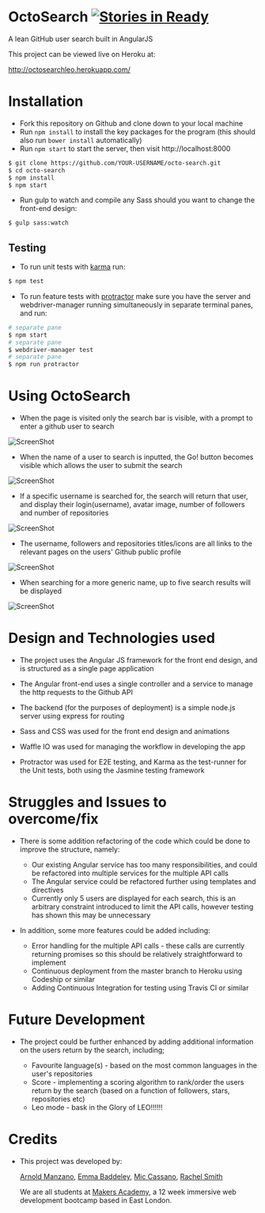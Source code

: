# OctoSearch [![Stories in Ready](https://badge.waffle.io/mic-css/octo-search.svg?label=ready&title=Ready)](http://waffle.io/mic-css/octo-search)

A lean GitHub user search built in AngularJS

This project can be viewed live on Heroku at:

http://octosearchleo.herokuapp.com/

# Installation

* Fork this repository on Github and clone down to your local machine
* Run `npm install` to install the key packages for the program (this should also run `bower install` automatically)
* Run `npm start` to start the server, then visit http://localhost:8000
```sh
$ git clone https://github.com/YOUR-USERNAME/octo-search.git
$ cd octo-search
$ npm install
$ npm start
```

* Run gulp to watch and compile any Sass should you want to change the front-end design:
```sh
$ gulp sass:watch
```

## Testing

* To run unit tests with [karma](https://karma-runner.github.io/0.13/index.html) run:
```sh
$ npm test
```

* To run feature tests with [protractor](https://angular.github.io/protractor/#/) make sure you have the server and webdriver-manager running simultaneously in separate terminal panes, and run:
```sh
# separate pane
$ npm start
# separate pane
$ webdriver-manager test
# separate pane
$ npm run protractor
```

# Using OctoSearch

* When the page is visited only the search bar is visible, with a prompt to enter a github user to search

![ScreenShot](https://www.dropbox.com/s/o8dmn0lvb7cxk8z/Screenshot%202016-03-14%2012.46.11.png?dl=0?&raw=1)

* When the name of a user to search is inputted, the Go! button becomes visible which allows the user to submit the search

![ScreenShot](https://www.dropbox.com/s/xjmai2qak5n3icx/Screenshot%202016-03-14%2012.46.36.png?dl=0?&raw=1)

* If a specific username is searched for, the search will return that user, and display their login(username), avatar image, number of followers and number of repositories

![ScreenShot](https://www.dropbox.com/s/hfks30aanqx9ry7/Screenshot%202016-03-14%2012.46.49.png?dl=0?&raw=1)

* The username, followers and repositories titles/icons are all links to the relevant pages on the users' Github public profile

![ScreenShot](https://www.dropbox.com/s/k8orcfu005wh4zl/Screenshot%202016-03-14%2012.47.43.png?dl=0?&raw=1)

* When searching for a more generic name, up to five search results will be displayed

![ScreenShot](https://www.dropbox.com/s/5k4dv02nmwkdx94/Screenshot%202016-03-14%2012.47.04.png?dl=0?&raw=1)

# Design and Technologies used

* The project uses the Angular JS framework for the front end design, and is structured as a single page application

* The Angular front-end uses a single controller and a service to manage the http requests to the Github API

* The backend (for the purposes of deployment) is a simple node.js server using express for routing

* Sass and CSS was used for the front end design and animations

* Waffle IO was used for managing the workflow in developing the app

* Protractor was used for E2E testing, and Karma as the test-runner for the Unit tests, both using the Jasmine testing framework

# Struggles and Issues to overcome/fix

* There is some addition refactoring of the code which could be done to improve the structure, namely:

  * Our existing Angular service has too many       responsibilities, and could be refactored into multiple services for the multiple API calls
  * The Angular service could be refactored further using templates and directives
  * Currently only 5 users are displayed for each search, this is an arbitrary constraint introduced to limit the API calls, however testing has shown this may be unnecessary


* In addition, some more features could be added including:

  * Error handling for the multiple API calls - these calls are currently returning promises so this should be relatively straightforward to implement
  * Continuous deployment from the master branch to Heroku using Codeship or similar
  * Adding Continuous Integration for testing using Travis CI or similar

# Future Development

* The project could be further enhanced by adding additional information on the users return by the search, including;

  * Favourite language(s) - based on the most common languages in the user's repositories
  * Score - implementing a scoring algorithm to rank/order the users return by the search (based on a function of followers, stars, repositories etc)
  * Leo mode - bask in the Glory of LEO!!!!!!

# Credits

* This project was developed by:

  [Arnold Manzano](https://github.com/arnoldmanzano),
  [Emma Baddeley](https://github.com/esbaddeley),
  [Mic Cassano](https://github.com/mic-css),
  [Rachel Smith](https://github.com/rachelsmithcode)

  We are all students at [Makers Academy](http://www.makersacademy.com/), a 12 week immersive web development bootcamp based in East London.
